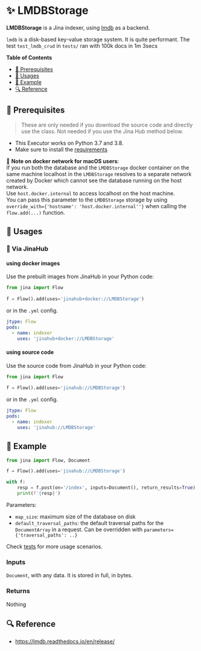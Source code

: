 # ✨ LMDBStorage

**LMDBStorage** is a Jina indexer, using [lmdb](https://lmdb.readthedocs.io/en/release/) as a backend. 

`lmdb` is a disk-based key-value storage system. It is quite performant. The test `test_lmdb_crud` in `tests/` ran with 100k docs in 1m 3secs

**Table of Contents**

- [🌱 Prerequisites](#-prerequisites)
- [🚀 Usages](#-usages)
- [🎉️ Example](#-example)
- [🔍️ Reference](#-reference)


## 🌱 Prerequisites

> These are only needed if you download the source code and directly use the class. Not needed if you use the Jina Hub method below.

- This Executor works on Python 3.7 and 3.8. 
- Make sure to install the [requirements](requirements.txt)

📕 **Note on docker network for macOS users**:  
If you run both the database and the `LMDBStorage` docker container on the same machine 
localhost in the `LMDBStorage` resolves to a separate network created by Docker which cannot see the database running on the host network.  
Use `host.docker.internal` to access localhost on the host machine.  
You can pass this parameter to the `LMDBStorage` storage by using `override_with={'hostname': 'host.docker.internal''}` when
calling the `flow.add(...)` function.

## 🚀 Usages

### 🚚 Via JinaHub

#### using docker images

Use the prebuilt images from JinaHub in your Python code: 

```python
from jina import Flow
	
f = Flow().add(uses='jinahub+docker://LMDBStorage')
```

or in the `.yml` config.
	
```yaml
jtype: Flow
pods:
  - name: indexer
    uses: 'jinahub+docker://LMDBStorage'
```

#### using source code
Use the source code from JinaHub in your Python code:

```python
from jina import Flow
	
f = Flow().add(uses='jinahub://LMDBStorage')
```

or in the `.yml` config.

```yaml
jtype: Flow
pods:
  - name: indexer
    uses: 'jinahub://LMDBStorage'
```

## 🎉️ Example 

```python
from jina import Flow, Document

f = Flow().add(uses='jinahub://LMDBStorage')

with f:
    resp = f.post(on='/index', inputs=Document(), return_results=True)
    print(f'{resp}')
```

Parameters:

- `map_size`: maximum size of the database on disk
- `default_traversal_paths`: the default traversal paths for the `DocumentArray` in a request. Can be overridden with `parameters={'traversal_paths': ..}` 

Check [tests](tests/test_lmdb.py) for more usage scenarios.


### Inputs 

`Document`, with any data. It is stored in full, in bytes.

### Returns

Nothing

## 🔍️ Reference
- https://lmdb.readthedocs.io/en/release/
